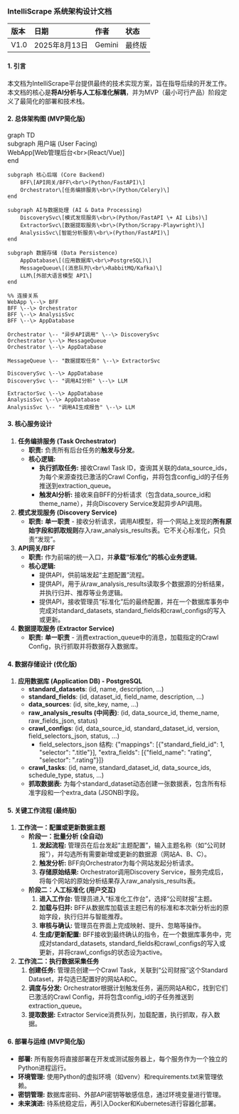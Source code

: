 ### **IntelliScrape 系统架构设计文档**

| 版本 | 日期 | 作者 | 状态 |
| :---- | :---- | :---- | :---- |
| V1.0 | 2025年8月13日 | Gemini | 最终版 |

#### **1\. 引言**

本文档为IntelliScrape平台提供最终的技术实现方案，旨在指导后续的开发工作。本文档的核心是**将AI分析与人工标准化解耦**，并为MVP（最小可行产品）阶段定义了最简化的部署和技术栈。

#### **2\. 总体架构图 (MVP简化版)**

graph TD  
    subgraph 用户端 (User Facing)  
        WebApp\[Web管理后台\<br\>(React/Vue)\]  
    end

    subgraph 核心后端 (Core Backend)  
        BFF\[API网关/BFF\<br\>(Python/FastAPI)\]  
        Orchestrator\[任务编排服务\<br\>(Python/Celery)\]  
    end

    subgraph AI与数据处理 (AI & Data Processing)  
        DiscoverySvc\[模式发现服务\<br\>(Python/FastAPI \+ AI Libs)\]  
        ExtractorSvc\[数据提取服务\<br\>(Python/Scrapy-Playwright)\]  
        AnalysisSvc\[智能分析服务\<br\>(Python/FastAPI)\]  
    end

    subgraph 数据存储 (Data Persistence)  
        AppDatabase\[(应用数据库\<br\>PostgreSQL)\]  
        MessageQueue\[(消息队列\<br\>RabbitMQ/Kafka)\]  
        LLM\[外部大语言模型 API\]  
    end

    %% 连接关系  
    WebApp \--\> BFF  
    BFF \--\> Orchestrator  
    BFF \--\> AnalysisSvc  
    BFF \--\> AppDatabase

    Orchestrator \-- "异步API调用" \--\> DiscoverySvc  
    Orchestrator \--\> MessageQueue  
    Orchestrator \--\> AppDatabase

    MessageQueue \-- "数据提取任务" \--\> ExtractorSvc

    DiscoverySvc \--\> AppDatabase  
    DiscoverySvc \-- "调用AI分析" \--\> LLM

    ExtractorSvc \--\> AppDatabase  
    AnalysisSvc \--\> AppDatabase  
    AnalysisSvc \-- "调用AI生成报告" \--\> LLM

#### **3\. 核心服务设计**

1. **任务编排服务 (Task Orchestrator)**  
   * **职责:** 负责所有后台任务的**触发与分发**。  
   * **核心逻辑:**  
     * **执行抓取任务:** 接收Crawl Task ID，查询其关联的data\_source\_ids，为每个来源查找已激活的Crawl Config，并将包含config\_id的子任务推送到extraction\_queue。  
     * **触发AI分析:** 接收来自BFF的分析请求（包含data\_source\_id和theme\_name），并向Discovery Service发起异步API调用。  
2. **模式发现服务 (Discovery Service)**  
   * **职责:** **单一职责** \- 接收分析请求，调用AI模型，将一个网站上发现的**所有原始字段和抓取规则**存入raw\_analysis\_results表。它不关心标准化，只负责“发现”。  
3. **API网关/BFF**  
   * **职责:** 作为前端的统一入口，并**承载“标准化”的核心业务逻辑**。  
   * **核心逻辑:**  
     * 提供API，供前端发起“主题配置”流程。  
     * 提供API，用于从raw\_analysis\_results读取多个数据源的分析结果，并执行归并、推荐等业务逻辑。  
     * 提供API，接收管理员“标准化”后的最终配置，并在一个数据库事务中完成对standard\_datasets, standard\_fields和crawl\_configs的写入或更新。  
4. **数据提取服务 (Extractor Service)**  
   * **职责:** **单一职责** \- 消费extraction\_queue中的消息，加载指定的Crawl Config，执行抓取并将数据存入数据库。

#### **4\. 数据存储设计 (优化版)**

1. **应用数据库 (Application DB) \- PostgreSQL**  
   * **standard\_datasets**: (id, name, description, ...)  
   * **standard\_fields**: (id, dataset\_id, field\_name, description, ...)  
   * **data\_sources**: (id, site\_key, name, ...)  
   * **raw\_analysis\_results (中间表)**: (id, data\_source\_id, theme\_name, raw\_fields\_json, status)  
   * **crawl\_configs**: (id, data\_source\_id, standard\_dataset\_id, version, field\_selectors\_json, status, ...)  
     * field\_selectors\_json 结构: {"mappings": \[{"standard\_field\_id": 1, "selector": ".title"}\], "extra\_fields": \[{"field\_name": "rating", "selector": ".rating"}\]}  
   * **crawl\_tasks**: (id, name, standard\_dataset\_id, data\_source\_ids, schedule\_type, status, ...)  
   * **抓取数据表:** 为每个standard\_dataset动态创建一张数据表，包含所有标准字段和一个extra\_data (JSONB)字段。

#### **5\. 关键工作流程 (最终版)**

1. **工作流一：配置或更新数据主题**  
   * **阶段一：批量分析 (全自动)**  
     1. **发起流程:** 管理员在后台发起“主题配置”，输入主题名称（如“公司财报”），并勾选所有需要新增或更新的数据源（网站A、B、C）。  
     2. **触发分析:** BFF向Orchestrator为每个网站发起分析请求。  
     3. **存储原始结果:** Orchestrator调用Discovery Service，服务完成后，将每个网站的原始分析结果存入raw\_analysis\_results表。  
   * **阶段二：人工标准化 (用户交互)**  
     1. **进入工作台:** 管理员进入“标准化工作台”，选择“公司财报”主题。  
     2. **加载与归并:** BFF从数据库加载该主题已有的标准和本次新分析出的原始字段，执行归并与智能推荐。  
     3. **审核与确认:** 管理员在界面上完成映射、提升、忽略等操作。  
     4. **生成/更新配置:** BFF接收到最终确认的指令，在一个数据库事务中，完成对standard\_datasets, standard\_fields和crawl\_configs的写入或更新，并将crawl\_configs的状态设为active。  
2. **工作流二：执行数据采集任务**  
   1. **创建任务:** 管理员创建一个Crawl Task，关联到“公司财报”这个Standard Dataset，并勾选已配置好的网站A和C。  
   2. **调度与分发:** Orchestrator根据计划触发任务，遍历网站A和C，找到它们已激活的Crawl Config，并将包含config\_id的子任务推送到extraction\_queue。  
   3. **提取数据:** Extractor Service消费队列，加载配置，执行抓取，存入数据。

#### **6\. 部署与运维 (MVP简化版)**

* **部署:** 所有服务将直接部署在开发或测试服务器上，每个服务作为一个独立的Python进程运行。  
* **环境管理:** 使用Python的虚拟环境（如venv）和requirements.txt来管理依赖。  
* **密钥管理:** 数据库密码、外部API密钥等敏感信息，通过环境变量进行管理。  
* **未来演进:** 待系统稳定后，再引入Docker和Kubernetes进行容器化部署。